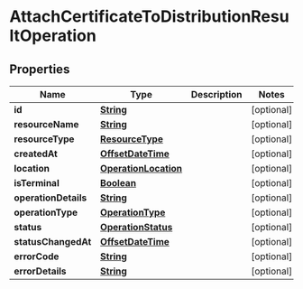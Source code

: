 

# AttachCertificateToDistributionResultOperation


## Properties

| Name | Type | Description | Notes |
|------------ | ------------- | ------------- | -------------|
|**id** | [**String**](String.md) |  |  [optional] |
|**resourceName** | [**String**](String.md) |  |  [optional] |
|**resourceType** | [**ResourceType**](ResourceType.md) |  |  [optional] |
|**createdAt** | [**OffsetDateTime**](OffsetDateTime.md) |  |  [optional] |
|**location** | [**OperationLocation**](OperationLocation.md) |  |  [optional] |
|**isTerminal** | [**Boolean**](Boolean.md) |  |  [optional] |
|**operationDetails** | [**String**](String.md) |  |  [optional] |
|**operationType** | [**OperationType**](OperationType.md) |  |  [optional] |
|**status** | [**OperationStatus**](OperationStatus.md) |  |  [optional] |
|**statusChangedAt** | [**OffsetDateTime**](OffsetDateTime.md) |  |  [optional] |
|**errorCode** | [**String**](String.md) |  |  [optional] |
|**errorDetails** | [**String**](String.md) |  |  [optional] |



